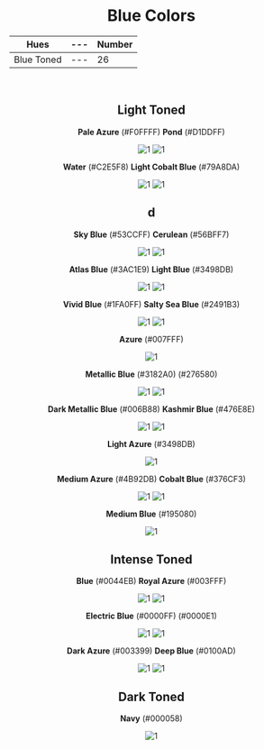 <div align=center>

# Blue Colors

Hues | --- | Number
--- | --- | ---
Blue Toned | --- | 26

<br>

## Light Toned

**Pale Azure** (#F0FFFF) **Pond** (#D1DDFF) 

![1](https://fakeimg.pl/130x130/F0FFFF/?text=%20) ![1](https://fakeimg.pl/130x130/D1DDFF/?text=%20)

**Water** (#C2E5F8) **Light Cobalt Blue** (#79A8DA) 

![1](https://fakeimg.pl/130x130/C2E5F8/?text=%20) ![1](https://fakeimg.pl/130x130/79A8DA/?text=%20)

## d

**Sky Blue** (#53CCFF) **Cerulean** (#56BFF7) 

![1](https://fakeimg.pl/130x130/53CCFF/?text=%20) ![1](https://fakeimg.pl/130x130/56BFF7/?text=%20) 

**Atlas Blue** (#3AC1E9) **Light Blue** (#3498DB)

![1](https://fakeimg.pl/130x130/3AC1E9/?text=%20) ![1](https://fakeimg.pl/130x130/3498DB/?text=%20)

**Vivid Blue** (#1FA0FF) <!--Ky's Color --> **Salty Sea Blue** (#2491B3)

![1](https://fakeimg.pl/130x130/1FA0FF/?text=%20) ![1](https://fakeimg.pl/130x130/2491B3/?text=%20)

**Azure** (#007FFF) 

![1](https://fakeimg.pl/130x130/007FFF/?text=%20)

**Metallic Blue** (#3182A0) (#276580)

![1](https://fakeimg.pl/130x130/3182A0/?text=%20) ![1](https://fakeimg.pl/130x130/276580/?text=%20)

**Dark Metallic Blue** (#006B88) <!-- C's Color --> **Kashmir Blue** (#476E8E)

![1](https://fakeimg.pl/130x130/006B88/?text=%20) ![1](https://fakeimg.pl/130x130/476E8E/?text=%20)

**Light Azure** (#3498DB)

![1](https://fakeimg.pl/130x130/3498db/?text=%20)

**Medium Azure** (#4B92DB) **Cobalt Blue** (#376CF3) 

![1](https://fakeimg.pl/130x130/4B92DB/?text=%20) ![1](https://fakeimg.pl/130x130/376CF3/?text=%20)

**Medium Blue** (#195080)

![1](https://fakeimg.pl/130x130/195080/?text=%20)


## Intense Toned

**Blue** (#0044EB) **Royal Azure** (#003FFF)

![1](https://fakeimg.pl/130x130/0044EB/?text=%20) ![1](https://fakeimg.pl/130x130/003FFF/?text=%20)

**Electric Blue** (#0000FF) (#0000E1) <!-- G's Color -->

![1](https://fakeimg.pl/130x130/0000FF/?text=%20) ![1](https://fakeimg.pl/130x130/0000E1/?text=%20)

**Dark Azure** (#003399) **Deep Blue** (#0100AD) <!-- E's Color -->

![1](https://fakeimg.pl/130x130/003399/?text=%20) ![1](https://fakeimg.pl/130x130/0100AD/?text=%20)



## Dark Toned

**Navy** (#000058)

![1](https://fakeimg.pl/130x130/000058/?text=%20)

</div>
